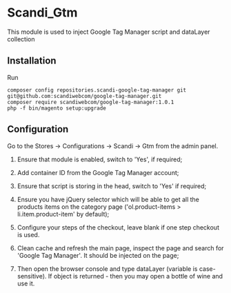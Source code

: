 # Scandi_Gtm

This module is used to inject Google Tag Manager script and dataLayer collection

## Installation

Run

```
composer config repositories.scandi-google-tag-manager git git@github.com:scandiwebcom/google-tag-manager.git
composer require scandiwebcom/google-tag-manager:1.0.1
php -f bin/magento setup:upgrade
```
## Configuration

Go to the Stores -> Configurations -> Scandi -> Gtm from the admin panel.

1. Ensure that module is enabled, switch to 'Yes', if required;

2. Add container ID from the Google Tag Manager account;

3. Ensure that script is storing in the head, switch to 'Yes' if required;

4. Ensure you have jQuery selector which will be able to get all the products items on the category page 
('ol.product-items > li.item.product-item' by default);

5. Configure your steps of the checkout, leave blank if one step checkout is used.

6. Clean cache and refresh the main page, inspect the page and search for 'Google Tag Manager'. 
It should be injected on the page;

7. Then open the browser console and type dataLayer (variable is case-sensitive). If object is returned - 
then you may open a bottle of wine and use it.